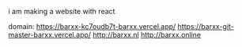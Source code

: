 i am making a website with react


domain:
https://barxx-kc7oudb7t-barxx.vercel.app/
https://barxx-git-master-barxx.vercel.app/
http://barxx.nl
http://barxx.online
